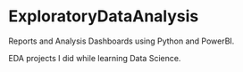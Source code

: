 # ExploratoryDataAnalysis
Reports and Analysis Dashboards using Python and PowerBI.

EDA projects I did while learning Data Science.
